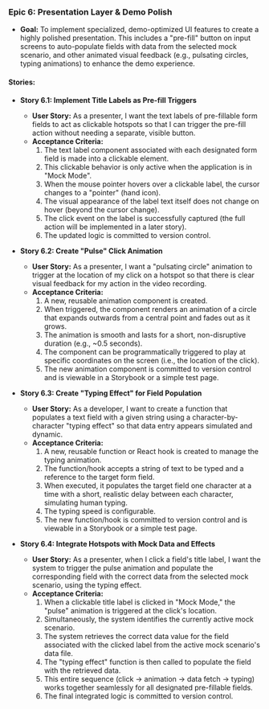 ### Epic 6: Presentation Layer & Demo Polish

* **Goal:** To implement specialized, demo-optimized UI features to create a highly polished presentation. This includes a "pre-fill" button on input screens to auto-populate fields with data from the selected mock scenario, and other animated visual feedback (e.g., pulsating circles, typing animations) to enhance the demo experience.

#### Stories:

* **Story 6.1: Implement Title Labels as Pre-fill Triggers**
    * **User Story:** As a presenter, I want the text labels of pre-fillable form fields to act as clickable hotspots so that I can trigger the pre-fill action without needing a separate, visible button.
    * **Acceptance Criteria:**
        1.  The text label component associated with each designated form field is made into a clickable element.
        2.  This clickable behavior is only active when the application is in "Mock Mode".
        3.  When the mouse pointer hovers over a clickable label, the cursor changes to a "pointer" (hand icon).
        4.  The visual appearance of the label text itself does not change on hover (beyond the cursor change).
        5.  The click event on the label is successfully captured (the full action will be implemented in a later story).
        6.  The updated logic is committed to version control.

* **Story 6.2: Create "Pulse" Click Animation**
    * **User Story:** As a presenter, I want a "pulsating circle" animation to trigger at the location of my click on a hotspot so that there is clear visual feedback for my action in the video recording.
    * **Acceptance Criteria:**
        1.  A new, reusable animation component is created.
        2.  When triggered, the component renders an animation of a circle that expands outwards from a central point and fades out as it grows.
        3.  The animation is smooth and lasts for a short, non-disruptive duration (e.g., ~0.5 seconds).
        4.  The component can be programmatically triggered to play at specific coordinates on the screen (i.e., the location of the click).
        5.  The new animation component is committed to version control and is viewable in a Storybook or a simple test page.

* **Story 6.3: Create "Typing Effect" for Field Population**
    * **User Story:** As a developer, I want to create a function that populates a text field with a given string using a character-by-character "typing effect" so that data entry appears simulated and dynamic.
    * **Acceptance Criteria:**
        1.  A new, reusable function or React hook is created to manage the typing animation.
        2.  The function/hook accepts a string of text to be typed and a reference to the target form field.
        3.  When executed, it populates the target field one character at a time with a short, realistic delay between each character, simulating human typing.
        4.  The typing speed is configurable.
        5.  The new function/hook is committed to version control and is viewable in a Storybook or a simple test page.

* **Story 6.4: Integrate Hotspots with Mock Data and Effects**
    * **User Story:** As a presenter, when I click a field's title label, I want the system to trigger the pulse animation and populate the corresponding field with the correct data from the selected mock scenario, using the typing effect.
    * **Acceptance Criteria:**
        1.  When a clickable title label is clicked in "Mock Mode," the "pulse" animation is triggered at the click's location.
        2.  Simultaneously, the system identifies the currently active mock scenario.
        3.  The system retrieves the correct data value for the field associated with the clicked label from the active mock scenario's data file.
        4.  The "typing effect" function is then called to populate the field with the retrieved data.
        5.  This entire sequence (click -> animation -> data fetch -> typing) works together seamlessly for all designated pre-fillable fields.
        6.  The final integrated logic is committed to version control.
